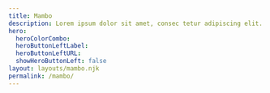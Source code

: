 ```yaml
---
title: Mambo
description: Lorem ipsum dolor sit amet, consec tetur adipiscing elit. Vivamus et quam finibus, auctor arcu eu, consectetur erat. Mauris vitae arcu quis nunc varius.
hero:
  heroColorCombo:
  heroButtonLeftLabel:
  heroButtonLeftURL:
  showHeroButtonLeft: false
layout: layouts/mambo.njk
permalink: /mambo/
---
```

